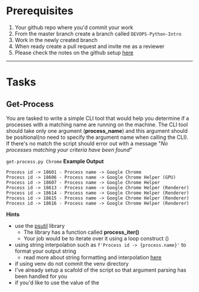 
# Prerequisites
1. Your github repo where you'd commit your work
2. From the master branch create a branch called `DEVOPS-Python-Intro`
3. Work in the newly created branch
4. When ready create a pull request and invite me as a reviewer
5. Please check the notes on the github setup [here](../../Bash-Intro/Homework/README.md)

----------

# Tasks

## Get-Process
You are tasked to write a simple CLI tool that would help you determine if a processes with a matching name are running on the machine. The CLI tool should take only one argument (**process_name**) and this argument should be positional(no need to specify the argument name when calling the CLI). If there's no match the script should error out with a message "_No processes matching your criteria have been found_"

`get-process.py Chrome`
**Example Output**

    Process id -> 18601 - Process name -> Google Chrome
    Process id -> 18606 - Process name -> Google Chrome Helper (GPU)
    Process id -> 18607 - Process name -> Google Chrome Helper
    Process id -> 18613 - Process name -> Google Chrome Helper (Renderer)
    Process id -> 18614 - Process name -> Google Chrome Helper (Renderer)
    Process id -> 18615 - Process name -> Google Chrome Helper (Renderer)
    Process id -> 18616 - Process name -> Google Chrome Helper (Renderer)


**Hints**
- use the [psutil](https://psutil.readthedocs.io/en/latest/) library
    - The library has a function called __process_iter()__
    - Your job would be to iterate over it using a loop construct ()
- using string interpolation such as `f'Process id -> {process.name}'` to format your output string
    - read more about string formatting and interpolation [here](https://www.programiz.com/python-programming/string-interpolation)
- if using venv do not commit the venv directory
- I've already setup a scafold of the script so that argument parsing has been handled for you
- if you'd like to use the value of the 


